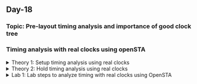 ## Day-18

### Topic: Pre-layout timing analysis and importance of good clock tree

### Timing analysis with real clocks using openSTA
<details>
  <summary>Theory 1: Setup timing analysis using real clocks</summary>
 
### Setup timing analysis using real clocks
  
* After buffer has been added in, more clock network delay has been introduced and it will combining all the delays.
* With real clocks, we will need to have buffers inserted into the clock path to ensure the clock signal integrity. 
* Because of the buffer introduction, the clock edge will reach the clock pin with consideration to the delays of the buffers inserted. 
* The clock network delay will also need to take into consideration the delays from the buffers inserted. 
* The window will become shifted as a result of the delays from the buffers inserted. 
* The skew for this design will now be the difference between the deltas, and the equation for setup timing analysis will also changed based on the image shown. 
* If the data arrival time is higher than the data required time, then we will have negative slack on the path, meaning we have violations.
  
![image](https://user-images.githubusercontent.com/118953917/214993881-dec5a151-4e8b-4212-b8ba-64f1a8eca181.png)

* For hold timing analysis, where the capture edge is on the o clock rise edge, the combinational delay should be greater than the hold time of the flop.
* Hold time refers to the second mux delay, which is the time required for the data to be sent after the clock edge within the flop. 
* So the data needs to be arrived after the hold time, so the new data can be captured into the flop, after existing data is launched out.
  
![image](https://user-images.githubusercontent.com/118953917/214994634-1d64f057-197d-45f4-b7b0-65494f8cb69d.png)

</details>

<details>
  <summary>Theory 2: Hold timing analysis using real clocks</summary>
 
### Hold timing analysis using real clocks
  
* Introducing more real factors into our design for hold analysis will yield the below equation for hold timing. 
* Jitter for the launch clock and capture flop will not need to be taken into consideration as the design is on the 0 clock edge, and the arrival difference for the capture and launch flop will be the same.
* So, the uncertainty should be kept low for the hold analysis. 
* The slack formula will be --> data arrival time – data required time
* If data required time is higher, we will have negative slack, meaning the timing path for hold will be violated.
  
![image](https://user-images.githubusercontent.com/118953917/214995292-07ac14b8-171d-4058-9440-ff23b2804206.png)

* For the timing path setup for real clocks, we need to take into considerations the deltas that were mentioned earlier.
* For delta1, will be launch clock network delay, while delta2, will be capture clock network delay. 
* The equations for setup time and hold time are shown below.
  
![image](https://user-images.githubusercontent.com/118953917/214995599-ba697707-5ed4-463a-8ba0-0deecc7594b3.png)

</details>

<details>
  <summary>Lab 1: Lab steps to analyze timing with real clocks using OpenSTA</summary>
 
### Lab steps to analyze timing with real clocks using OpenSTA
  
> In openlane
```
openroad                                                                                                             (Invoking openroad)
read_lef /openLANE_flow/designs/picorv32a/runs/13-01_14-09/tmp/merged.lef
read_def /openLANE_flow/designs/picorv32a/runs/13-01_14-09/results/cts/picorv32a.cts.def
write_db pico_cts.db
read_verilog /openLANE_flow/designs/picorv32a/runs/13-01_14-09/results/synthesis/picorv32a.synthesis_cts.v
read_liberty -max $::env(OPENLANE_ROOT)/designs/picorv32a/src/sky130_fd_sc_hd__fast.lib
read_liberty -min $::env(OPENLANE_ROOT)/designs/picorv32a/src/sky130_fd_sc_hd__slow.lib
```
